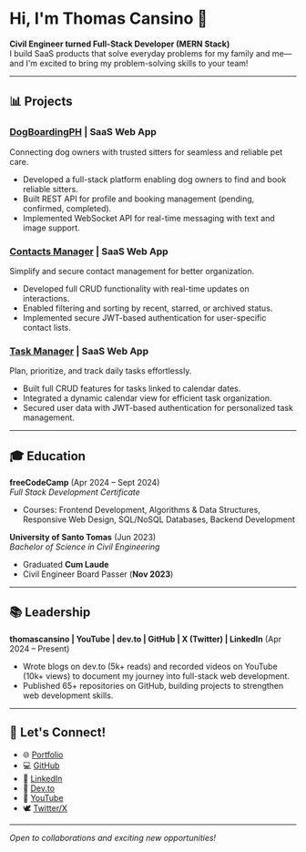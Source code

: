 # Hi, I'm Thomas Cansino 👋

**Civil Engineer turned Full-Stack Developer (MERN Stack)**  
I build SaaS products that solve everyday problems for my family and me—and I'm excited to bring my problem-solving skills to your team!

---

## 📊 Projects

### [DogBoardingPH](https://dogboarding.ph) | SaaS Web App  
Connecting dog owners with trusted sitters for seamless and reliable pet care.
- Developed a full-stack platform enabling dog owners to find and book reliable sitters.
- Built REST API for profile and booking management (pending, confirmed, completed).
- Implemented WebSocket API for real-time messaging with text and image support.

### [Contacts Manager](https://contactsmanager.thomascansino.com) | SaaS Web App  
Simplify and secure contact management for better organization.
- Developed full CRUD functionality with real-time updates on interactions.
- Enabled filtering and sorting by recent, starred, or archived status.
- Implemented secure JWT-based authentication for user-specific contact lists.

### [Task Manager](https://taskmanager.thomascansino.com) | SaaS Web App  
Plan, prioritize, and track daily tasks effortlessly.
- Built full CRUD features for tasks linked to calendar dates.
- Integrated a dynamic calendar view for efficient task organization.
- Secured user data with JWT-based authentication for personalized task management.

---

## 🎓 Education

**freeCodeCamp** (Apr 2024 – Sept 2024)  
*Full Stack Development Certificate*  
- Courses: Frontend Development, Algorithms & Data Structures, Responsive Web Design, SQL/NoSQL Databases, Backend Development

**University of Santo Tomas** (Jun 2023)  
*Bachelor of Science in Civil Engineering*  
- Graduated **Cum Laude**  
- Civil Engineer Board Passer (**Nov 2023**)

---

## 📚 Leadership

**thomascansino | YouTube | dev.to | GitHub | X (Twitter) | LinkedIn** (Apr 2024 – Present)  
- Wrote blogs on dev.to (5k+ reads) and recorded videos on YouTube (10k+ views) to document my journey into full-stack web development.  
- Published 65+ repositories on GitHub, building projects to strengthen web development skills.

---

## 💪 Let's Connect!

- 🌐 [Portfolio](https://thomascansino.com)
- 💻 [GitHub](https://github.com/thomascansino)
- 👤 [LinkedIn](https://linkedin.com/in/thomascansino)
- 📝 [Dev.to](https://dev.to/thomascansino)
- 🎥 [YouTube](https://youtube.com/@thomascansino)
- 🕊️ [Twitter/X](https://twitter.com/thomascansino)

---

*Open to collaborations and exciting new opportunities!*

